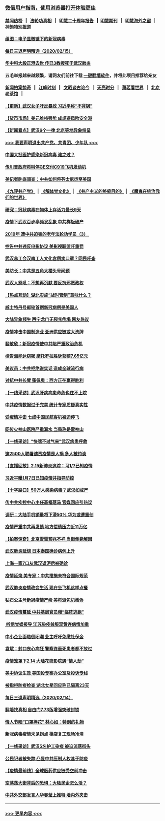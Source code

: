 ### [微信用户指南，使用浏览器打开体验更佳](https://github.com/gfw-breaker/banned-news1/blob/master/indexes/wechat-guide.md?t=0)
#### [禁闻热榜](热点新闻.md?t=0)  &nbsp;&nbsp;|&nbsp;&nbsp; [法轮功真相](https://github.com/gfw-breaker/truth/blob/master/README.md?t=0) &nbsp;&nbsp;|&nbsp;&nbsp; [明慧二十周年报告](https://github.com/gfw-breaker/mh-reports/blob/master/README.md?t=0) &nbsp;&nbsp;|&nbsp;&nbsp;[明慧期刊](https://github.com/gfw-breaker/mh-qikan) &nbsp;&nbsp;|&nbsp;&nbsp; [明慧海外之窗](https://github.com/gfw-breaker/mh-news/blob/master/README.md?t=0) &nbsp;&nbsp;|&nbsp;&nbsp; [神韵特别报道](https://github.com/gfw-breaker/mh-news/blob/master/shenyun.md?t=0)
#### [组图：电子显微镜下的新冠病毒](../pages/nsc413/n11872057.md?t=02161344) 
#### [每日三退声明精选（2020/02/15）](../pages/nsc413/n11872255.md?t=02161344) 
#### [华中科大段正澄去世 传已3教授死于武汉肺炎](../pages/nsc413/n11872056.md?t=02161344) 
#### 五毛举报越来越频繁，请网友们前往下载 [一键翻墙软件](https://github.com/gfw-breaker/ssr-accounts)，并将此项目推荐给亲友
#### [新闻拍案惊奇](https://github.com/gfw-breaker/banned-news1/blob/master/pages/link4.md) &nbsp;&nbsp;|&nbsp;&nbsp; [江峰时刻](https://github.com/gfw-breaker/banned-news1/blob/master/pages/link4.md) &nbsp;&nbsp;|&nbsp;&nbsp; [文昭谈古论今](https://github.com/gfw-breaker/banned-news1/blob/master/pages/link4.md) &nbsp;&nbsp;|&nbsp;&nbsp; [天亮时分](https://github.com/gfw-breaker/banned-news1/blob/master/pages/link4.md) &nbsp;&nbsp;|&nbsp;&nbsp; [萧茗看世界](https://github.com/gfw-breaker/banned-news1/blob/master/pages/link4.md) &nbsp;&nbsp;|&nbsp;&nbsp; [北京老茶馆](https://github.com/gfw-breaker/banned-news1/blob/master/pages/link4.md) &nbsp;&nbsp;|&nbsp;&nbsp; 
#### [【更新】武汉女子吁反暴政 习近平称“不背锅”](../pages/nsc413/n11801312.md?t=02161344) 
#### [【货币市场】美元维持强势 成规避风险安全港](../pages/nsc413/n11871937.md?t=02161344) 
#### [【新闻看点】武汉6个一律 北京等地异象纷呈](../pages/nsc413/n11871818.md?t=02161344) 
#### [>>> 我要声明退出共产党、共青团、少年队 <<<](https://github.com/begood0513/goodnews/blob/master/quit/letter.md) 
#### [中国大批医护感染新冠病毒 谁之过？](../pages/nsc413/n11871790.md?t=02161344) 
#### [传川普政府将叫停GE交付C919飞机发动机](../pages/nsc413/n11871600.md?t=02161344) 
#### [美记者卧底调查：中共如何将芬太尼运至美国](../pages/nsc413/n11871821.md?t=02161344) 
#### [《九评共产党》](https://github.com/begood0513/9ping.md/blob/master/README.md) &nbsp;|&nbsp; [《解体党文化》](../../../../jtdwh.md/blob/master/README.md)  &nbsp;|&nbsp; [《共产主义的终极目的》](../../../../gczydzjmd.md/blob/master/README.md) &nbsp;|&nbsp; [《魔鬼在统治我们的世界》](../../../../mgztzwmdsj.md/blob/master/README.md) 
#### [研究：冠状病毒在物体上存活力最长9天](../pages/nsc413/n11871871.md?t=02161344) 
#### [疫情下武汉百步亭频发乱象 中共样板破产](../pages/nsc413/n11871457.md?t=02161344) 
#### [2019年 遭中共迫害的老年法轮功学员（3） ](../pages/nsc413/n11830056.md?t=02161344) 
#### [控告中共违反电影协议 美影视联盟吁重罚](../pages/nsc413/n11871820.md?t=02161344) 
#### [武汉总工会汉南工人文化宫倒卖口罩？网民吁查](../pages/nsc413/n11871739.md?t=02161344) 
#### [美防长：中共是五角大楼头号问题](../pages/nsc413/n11871768.md?t=02161344) 
#### [武汉人怒吼：不想再沉默 要反抗邪恶政权](../pages/nsc413/n11871584.md?t=02161344) 
#### [【热点互动】湖北实施“战时管制”意味什么？](../pages/nsc413/n11871747.md?t=02161344) 
#### [威士特丹号邮轮首例新冠病例是美国人](../pages/nsc413/n11871731.md?t=02161344) 
#### [大陆异象频生 西宁龙门无预兆倒塌 网友热议](../pages/nsc413/n11871150.md?t=02161344) 
#### [疫情冲击中国制造业 亚洲供应链或大洗牌](../pages/nsc413/n11871629.md?t=02161344) 
#### [裴敏欣：新冠疫情使中共陷严重政治危机](../pages/nsc413/n11871514.md?t=02161344) 
#### [控告海能达窃密 摩托罗拉胜诉获赔7.65亿元](../pages/nsc413/n11871594.md?t=02161344) 
#### [美议员：中共拒绝说实话 造成全球流行病](../pages/nsc413/n11871582.md?t=02161344) 
#### [对抗中共长臂 蓬佩奥：西方正在赢得胜利](../pages/nsc413/n11871500.md?t=02161344) 
#### [【一线采访】武汉肝病病患命危也住不上院](../pages/nsc413/n11870591.md?t=02161344) 
#### [中共疫情数据过于完美 统计专家质疑真实性](../pages/nsc413/n11870197.md?t=02161344) 
#### [受疫情冲击 七成中国民航客机被迫停飞](../pages/nsc413/n11871439.md?t=02161344) 
#### [网传火神山医院严重漏水 当局称是雷神山](../pages/nsc413/n11871477.md?t=02161344) 
#### [【一线采访】“快喘不过气来”武汉病患呼救](../pages/nsc413/n11870636.md?t=02161344) 
#### [逾2500人联署谴责疫情是人祸 多人被约谈](../pages/nsc413/n11871360.md?t=02161344) 
#### [【直播回放】2.15新肺炎追踪：习1/7已知疫情](../pages/nsc413/n11871276.md?t=02161344) 
#### [习近平曝1月7日已知疫情并指导防控](../pages/nsc413/n11871308.md?t=02161344) 
#### [【十字路口】50万人感染病毒？武汉如戒严](../pages/nsc413/n11870405.md?t=02161344) 
#### [传中共疾控中心主任高福落马 官媒回应引热议](../pages/nsc413/n11871097.md?t=02161344) 
#### [调研：大陆手机销量将下滑50% 华为或遭重创](../pages/nsc413/n11871161.md?t=02161344) 
#### [疫情严重中共再发债 地方偿债压力近11万亿](../pages/nsc413/n11870871.md?t=02161344) 
#### [【拍案惊奇】北京雪雷预兆不祥 当街倒毙解因](../pages/nsc413/n11870203.md?t=02161344) 
#### [武汉肺炎延烧 日本泰国确诊病例上升](../pages/nsc413/n11871063.md?t=02161344) 
#### [上海一家7口从武汉返沪后被确诊](../pages/nsc413/n11870996.md?t=02161344) 
#### [疫情延烧 美专家：中共措施未符合国际规范](../pages/nsc413/n11870777.md?t=02161344) 
#### [武汉肺炎疫情改变生活 现在坐飞机这样点餐](../pages/nsc413/n11868351.md?t=02161344) 
#### [钻石公主号新冠疫情严峻 美将派包机撤侨](../pages/nsc413/n11870505.md?t=02161344) 
#### [武汉疫情蔓延 中共基层官员频“临阵逃跑”](../pages/nsc413/n11870463.md?t=02161344) 
#### [ 听信党媒报导 江苏染疫翁服双黄连病情加重](../pages/nsc413/n11870384.md?t=02161344) 
#### [中小企业面临倒闭潮 业主呼吁免缴社保金](../pages/nsc413/n11870259.md?t=02161344) 
#### [袁斌：封口丧心病狂 警察连垂死患者都不放过](../pages/nsc413/n11870453.md?t=02161344) 
#### [疫情笼罩下2.14 大陆花商影院遇“情人劫”](../pages/nsc413/n11870004.md?t=02161344) 
#### [美中协议生效 美国设专案办公室及投诉专线](../pages/nsc413/n11870266.md?t=02161344) 
#### [被指拒防疫检查 湖北女星回应称已隔离23天](../pages/nsc413/n11869687.md?t=02161344) 
#### [每日三退声明精选（2020/02/14）](../pages/nsc413/n11870265.md?t=02161344) 
#### [翻墙找真相 自由门7.73版增强突破封锁](../pages/nsc413/n11869569.md?t=02161344) 
#### [情人节晒“口罩捧花” 林心如：特别的礼物](../pages/nsc413/n11869969.md?t=02161344) 
#### [新冠病毒疫情未见拐点 横店复工现场冷清](../pages/nsc413/n11869406.md?t=02161344) 
#### [【一线采访】武汉5名护工染疫 被迫流落街头](../pages/nsc413/n11870054.md?t=02161344) 
#### [公民记者被失踪 凸显中共压制人权甚于防疫](../pages/nsc413/n11870042.md?t=02161344) 
#### [【疫情最前线】全球医药供应链受空前冲击](../pages/nsc413/n11869614.md?t=02161344) 
#### [空荡荡大街背后的恐惧：大陆民企怎么活？](../pages/nsc413/n11869676.md?t=02161344) 
#### [中共外交部发言人华春莹上推特 墙内外夹击](../pages/nsc413/n11869970.md?t=02161344) 

----
#### [ >>> 更早内容 <<< ](../indexes/nsc413-earlier.md)
